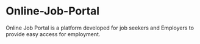 # Online-Job-Portal
Online Job Portal is a platform developed for job seekers and Employers to provide easy access for employment.
